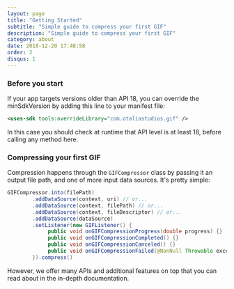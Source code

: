 ```yaml
---
layout: page
title: "Getting Started"
subtitle: "Simple guide to compress your first GIF"
description: "Simple guide to compress your first GIF"
category: about
date: 2018-12-20 17:48:58
order: 2
disqus: 1
---
```


### Before you start

If your app targets versions older than API 18, you can override the minSdkVersion by
adding this line to your manifest file:

```xml
<uses-sdk tools:overrideLibrary="com.otaliastudios.gif" />
```

In this case you should check at runtime that API level is at least 18, before
calling any method here.

### Compressing your first GIF

Compression happens through the `GIFCompressor` class by passing it an output file path,
and one of more input data sources. It's pretty simple:

```java
GIFCompressor.into(filePath)
        .addDataSource(context, uri) // or...
        .addDataSource(context, filePath) // or...
        .addDataSource(context, fileDescriptor) // or...
        .addDataSource(dataSource)
        .setListener(new GIFListener() {
             public void onGIFCompressionProgress(double progress) {}
             public void onGIFCompressionCompleted() {}
             public void onGIFCompressionCanceled() {}
             public void onGIFCompressionFailed(@NonNull Throwable exception) {}
        }).compress()
```

However, we offer many APIs and additional features on top that you can read about in the
in-depth documentation.

